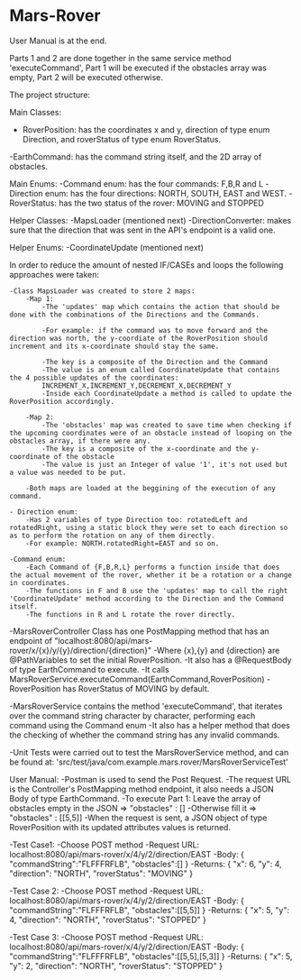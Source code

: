 # Mars-Rover
User Manual is at the end.

Parts 1 and 2 are done together in the same service method 'executeCommand', Part 1 will be executed if the obstacles array was empty, Part 2 will be executed otherwise.

The project structure:

Main Classes:
- RoverPosition: has the coordinates x and y, direction of type enum Direction, and roverStatus of type enum RoverStatus.

-EarthCommand: has the command string itself, and the 2D array of obstacles.

Main Enums:
-Command enum: has the four commands: F,B,R and L
-Direction enum: has the four directions: NORTH, SOUTH, EAST and WEST.
-RoverStatus: has the two status of the rover: MOVING and STOPPED

Helper Classes:
-MapsLoader (mentioned next)
-DirectionConverter: makes sure that the direction that was sent in the API's endpoint is a valid one.

Helper Enums:
-CoordinateUpdate (mentioned next)

In order to reduce the amount of nested IF/CASEs and loops the following approaches were taken:

	-Class MapsLoader was created to store 2 maps:
		-Map 1: 
			-The 'updates' map which contains the action that should be done with the combinations of the Directions and the Commands.
			
			-For example: if the command was to move forward and the direction was north, the y-coordiate of the RoverPosition should increment and its x-coordinate should stay the same.
			
			-The key is a composite of the Direction and the Command
			-The value is an enum called CoordinateUpdate that contains the 4 possible updates of the coordinates: 
			INCREMENT_X,INCREMENT_Y,DECREMENT_X,DECREMENT_Y
			-Inside each CoordinateUpdate a method is called to update the RoverPosition accordingly.
			
		-Map 2:
			-The 'obstacles' map was created to save time when checking if the upcoming coordinates were of an obstacle instead of looping on the obstacles array, if there were any.
			-The key is a composite of the x-coordinate and the y-coordinate of the obstacle
			-The value is just an Integer of value '1', it's not used but a value was needed to be put.
			
		-Both maps are loaded at the beggining of the execution of any command.

	- Direction enum:
		-Has 2 variables of type Direction too: rotatedLeft and rotatedRight, using a static block they were set to each direction so as to perform the rotation on any of them directly.
		-For example: NORTH.rotatedRight=EAST and so on.
		
	-Command enum:
		-Each Command of {F,B,R,L} performs a function inside that does the actual movement of the rover, whether it be a rotation or a change in coordinates.
		-The functions in F and B use the 'updates' map to call the right 'CoordinateUpdate' method according to the Direction and the Command itself.
		-The functions in R and L rotate the rover directly.


-MarsRoverController Class has one PostMapping method that has an endpoint of "localhost:8080/api/mars-rover/x/{x}/y/{y}/direction/{direction}"
	-Where {x},{y} and {direction} are @PathVariables to set the initial RoverPosition.
	-It also has a @RequestBody of type EarthCommand to execute.
	-It calls MarsRoverService.executeCommand(EarthCommand,RoverPosition)
	-RoverPosition has RoverStatus of MOVING by default.
	
-MarsRoverService contains the method 'executeCommand', that iterates over the command string character by character, performing each command using the Command enum
	-It also has a helper method that does the checking of whether the command string has any invalid commands.
	
-Unit Tests were carried out to test the MarsRoverService method, and can be found at: 'src/test/java/com.example.mars.rover/MarsRoverServiceTest'

	
User Manual:
-Postman is used to send the Post Request.
-The request URL is the Controller's PostMapping method endpoint, it also needs a JSON Body of type EarthCommand.
-To execute Part 1: Leave the array of obstacles empty in the JSON => "obstacles" : []
-Otherwise fill it => "obstacles" : [[5,5]]
-When the request is sent, a JSON object of type RoverPosition with its updated attributes values is returned.

-Test Case1:
	-Choose POST method
	-Request URL: localhost:8080/api/mars-rover/x/4/y/2/direction/EAST
	-Body:
		{
		"commandString":"FLFFFRFLB",
		"obstacles":[]
		}
	-Returns:
		{
		"x": 6,
		"y": 4,
		"direction": "NORTH",
		"roverStatus": "MOVING"
		}
		
-Test Case 2:
	-Choose POST method
	-Request URL: localhost:8080/api/mars-rover/x/4/y/2/direction/EAST
	-Body:
		{
		"commandString":"FLFFFRFLB",
		"obstacles":[[5,5]]
		}
	-Returns:
		{
			"x": 5,
			"y": 4,
			"direction": "NORTH",
			"roverStatus": "STOPPED"
		}

-Test Case 3:
	-Choose POST method
	-Request URL: localhost:8080/api/mars-rover/x/4/y/2/direction/EAST
	-Body:
		{
		"commandString":"FLFFFRFLB",
		"obstacles":[[5,5],[5,3]]
		}
	-Returns:
		{
			"x": 5,
			"y": 2,
			"direction": "NORTH",
			"roverStatus": "STOPPED"
		}